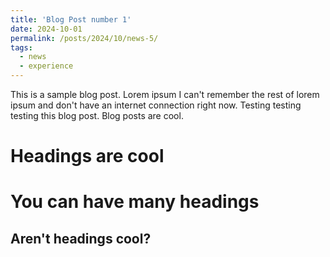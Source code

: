 ```yaml
---
title: 'Blog Post number 1'
date: 2024-10-01
permalink: /posts/2024/10/news-5/
tags:
  - news
  - experience
---
```


This is a sample blog post. Lorem ipsum I can't remember the rest of lorem ipsum and don't have an internet connection right now. Testing testing testing this blog post. Blog posts are cool.

Headings are cool
======

You can have many headings
======

Aren't headings cool?
------
